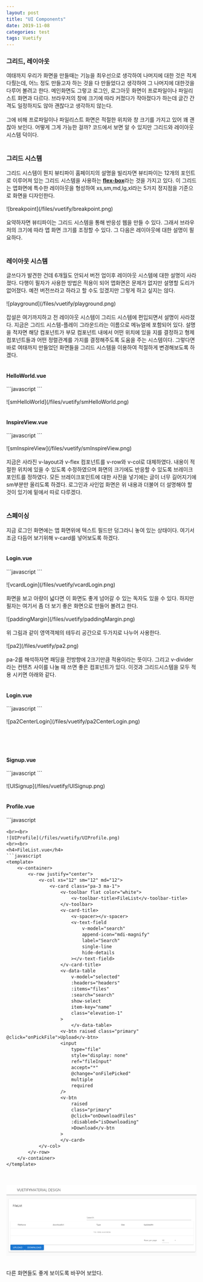 ```yaml
---
layout: post
title: "UI Components"
date: 2019-11-08
categories: test
tags: Vuetify
---
```

<div style="display:none;">
전체적인 ui 개선
</div>
<h3>그리드, 레이아웃</h3>
여태까지 우리가 화면을 만들때는 기능을 최우선으로 생각하여 나머지에 대한 것은 적게 다뤘는데, 어느 정도 만들고자 하는 것을 다 만들었다고 생각하여 그 나머지에 대한것을 다루어 볼려고 한다. 메인화면도 그렇고 로그인, 로그아웃 화면이 프로파일이나 파일리스트 화면과 다르다. 브라우저의 창에 크기에 따라 커졌다가 작아졌다가 하는데 글간 간격도 일정하지도 않아 괜찮다고 생각하지 않는다.
<br><br>
그에 비해 프로파일이나 파일리스트 화면은 적절한 위치와 창 크기를 가지고 있어 꽤 괜찮아 보인다. 어떻게 그게 가능한 걸까? 코드에서 보면 알 수 있지만 그리드와 레이아웃 시스템 덕이다. 
<br><br>
<h3>그리드 시스템</h3>
그리드 시스템이 뭔지 뷰티파이 홈페이지의 설명을 빌리자면 뷰티파이는 12개의 포인트로 이루어져 있는 그리드 시스템을 사용하는 <b><a href="https://vuetifyjs.com/en/components/grids#grid-system">flex-box</a></b>라는 것을 가지고 있다. 이 그리드는 앱화면에 특수한 레이아웃을 형성하여 xs,sm,md,lg,xl라는 5가지 정지점을 기준으로 화면을 디자인한다.
<br><br>
![breakpoint](/files/vuetify/breakpoint.png)
<br><br>
요약하자면 뷰티파이는 그리드 시스템을 통해 반응성 웹을 만들 수 있다. 그래서 브라우저의 크기에 따라 앱 화면 크기를 조정할 수 있다. 그 다음은 레이아웃에 대한 설명이 필요하다.
<br><br>
<h3>레이아웃 시스템</h3>
글쓰다가 발견한 건데 6개월도 안되서 버전 업이후 레이아웃 시스템에 대한 설명이 사라졌다. 다행이 필자가 사용한 방법은 적용이 되어 앱화면은 문제가 없지만 설명할 도리가 없어졌다. 예전 버전쓰라고 하라고 할 수도 있겠지만 그렇게 하고 싶지는 않다.
<br><br>
![playground](/files/vuetify/playground.png)
<br><br>
잡설은 여기까지하고 전 레이아웃 시스템이 그리드 시스템에 편입되면서 설명이 사라졌다. 지금은 그리드 시스템-플레이 그라운드라는 이름으로 메뉴얼에 포함되어 있다. 설명을 적자면 해당 컴포넌트가 부모 컴포넌트 내에서 어떤 위치에 있을 지를 결정하고 형제 컴포넌트들과 어떤 정렬관계를 가지를 결정해주도록 도움을 주는 시스템이다. 그렇다면 바로 여태까지 만들었던 화면들을 그리드 시스템을 이용하여 적절하게 변경해보도록 하겠다.
<br><br>
<h4>HelloWorld.vue</h4>
```javascript
<template>
  <v-container>
    <v-row align="start" justify="center">
      <v-col xs="12" sm="6" md="6">
        <v-col xs="12">
          <v-img :src="require('../assets/logo.svg')" class="my-3" contain height="200"></v-img>
        </v-col>

        <v-col class="mb-4">
          <h1 class="display-2 font-weight-bold mb-3">Welcome to Vuetify</h1>
          <p class="subheading font-weight-regular">
            For help and collaboration with other Vuetify developers,
            <br />please join our online
            <a
              href="https://community.vuetifyjs.com"
              target="_blank"
            >Discord Community</a>
          </p>
        </v-col>

        <v-col class="mb-5" xs="12">
          <h2 class="headline font-weight-bold mb-3">What's next?</h2>

          <v-layout justify-center>
            <a
              v-for="(next, i) in whatsNext"
              :key="i"
              :href="next.href"
              class="subheading mx-3"
              target="_blank"
            >{{ next.text }}</a>
          </v-layout>
        </v-col>

        <v-col class="mb-5" xs="12">
          <h2 class="headline font-weight-bold mb-3">Important Links</h2>

          <v-layout justify-center>
            <a
              v-for="(link, i) in importantLinks"
              :key="i"
              :href="link.href"
              class="subheading mx-3"
              target="_blank"
            >{{ link.text }}</a>
          </v-layout>
        </v-col>

        <v-col class="mb-5" xs="12">
          <h2 class="headline font-weight-bold mb-3">Ecosystem</h2>

          <v-layout justify-center>
            <a
              v-for="(eco, i) in ecosystem"
              :key="i"
              :href="eco.href"
              class="subheading mx-3"
              target="_blank"
            >{{ eco.text }}</a>
          </v-layout>
        </v-col>
      </v-col>
    </v-row>
  </v-container>
</template>
```
<br><br>
![smHelloWorld](/files/vuetify/smHelloWorld.png)
<br><br>
<h4>InspireView.vue</h4>
```javascript
<template>
  <v-row align="center" justify="center">
    <v-col align="center">
        <img src="../assets/logo.svg" alt="Vuetify.js" class="mb-5" />
        <blockquote class="text-xs-center">
          &#8220;First, solve the problem. Then, write the code.&#8221;
          <footer>
            <small>
              <em>&mdash;John Johnson</em>
            </small>
          </footer>
        </blockquote>
    </v-col>
  </v-row>
</template>
```
<br><br>
![smInspireView](/files/vuetify/smInspireView.png)
<br><br>
지금은 사라진 v-layout과 v-flex 컴포넌트를 v-row와 v-col로 대체하였다. 내용이 적절한 위치에 있을 수 있도록 수정하였으며 화면의 크기에도 반응할 수 있도록 브레이크포인트를 정하였다. 모든 브레이크포인트에 대한 사진을 넣기에는 글이 너무 길어지기에 sm부분만 올리도록 하겠다.
로그인과 사인업 화면은 위 내용과 더불어 더 설명해야 할 것이 있기에 밑에서 따로 다루겠다.
<br><br>
<h3>스페이싱</h3>
<div style="display:none;">
우선 카드 와 텍스트 필드로 작성
스페이싱의 필요성 설명
스페이싱 설명
스페이싱 적용
</div>
지금 로그인 화면에는 앱 화면위에 텍스트 필드만 덩그라니 놓여 있는 상태이다. 여기서 조금 다듬어 보기위해 v-card를 넣어보도록 하겠다.
<br><br>
<h4>Login.vue</h4>
```javascript
<template>
  <v-form>
    <v-container>
      <v-row>
        <v-col xs="12" sm="6" md="6">
        <v-card>  
          <v-text-field v-model="email" :rules="emailRules" label="E-mail" required></v-text-field>
          <v-text-field
            v-model="password"
            :rules="passwordRules"
            :counter="8"
            type="password"
            label="Password"
            required
          ></v-text-field>
          <v-btn @click="onLogin">Login</v-btn>
        </v-card>
        </v-col>     
      </v-row>
    </v-container>
  </v-form>
</template>
```
<br><br>
![vcardLogin](/files/vuetify/vcardLogin.png)
<br><br>
화면을 보고 아량이 넓다면 이 화면도 좋게 넘어갈 수 있는 독자도 있을 수 있다. 하지만 필자는 여기서 좀 더 보기 좋은 화면으로 만들어 볼려고 한다.
<br><br>
![paddingMargin](/files/vuetify/paddingMargin.png)
<br><br>
위 그림과 같이 영역객체의 테두리 공간으로 두가지로 나누어 사용한다. 
<br><br>
![pa2](/files/vuetify/pa2.png)
<br><br>
pa-2를 해석하자면 패딩을 전방향에 2크기만큼 적용이라는 뜻이다. 그리고 v-divider라는 컨텐츠 사이를 나눌 때 쓰면 좋은 컴포넌트가 있다. 이것과 그리드시스템을 모두 적용 시키면 아래와 같다.
<br><br>
<h4>Login.vue</h4>
```javascript
<template>
  <v-form>
    <v-container>
      <v-row justify="center">
        <v-col xs="12" sm="6" md="6">
          <v-card class="pa-3">
            <v-subheader>Login</v-subheader>
            <v-divider :inset="false"></v-divider>
            <v-text-field v-model="email" :rules="emailRules" label="E-mail" required></v-text-field>
            <v-text-field
              v-model="password"
              :rules="passwordRules"
              :counter="8"
              type="password"
              label="Password"
              required
            ></v-text-field>
            <v-btn @click="onLogin">Login</v-btn>
          </v-card>
        </v-col>
      </v-row>
    </v-container>
  </v-form>
</template>
```
<br><br>
![pa2CenterLogin](/files/vuetify/pa2CenterLogin.png)
<br><br>

<br><br>
<h4>Signup.vue</h4>
```javascript
<template>
	<v-form>
		<v-container>
			<v-row justify="center">
				<v-col xs="12" sm="6" md="6">
					<v-card class="pa-3">
						<v-subheader>Signup</v-subheader>
						<v-divider :inset="false"></v-divider>
						<v-text-field
							v-model="email"
							:rules="emailRules"
							label="E-mail"
							required
						></v-text-field>
						<v-text-field
							v-model="password"
							:rules="passwordRules"
							:counter="8"
							type="password"
							label="Password"
							required
						></v-text-field>
						<v-btn @click="onSignup">Signup</v-btn>
					</v-card>
				</v-col>
			</v-row>
		</v-container>
	</v-form>
</template>
```
<br><br>
![UISignup](/files/vuetify/UISignup.png)
<br><br>
<h4>Profile.vue</h4>
```javascript
<template>
	<v-container>
		<v-row justify="center">
			<v-col xs="12" sm="6" md="6">
				<v-card class="pa-3 ma-1">
					<div class="headline">
						<v-layout align-center justify-start>{{ avatarText }}</v-layout>
						<v-divider></v-divider>
						<v-layout class="pa-3" align-center justify-center>
							<v-avatar :tile="true" :size="300" color="grey lighten-4">
								<img :src="imageUrl" alt="avatar" />
							</v-avatar>
						</v-layout>
						<v-btn raised class="primary" @click="onPickFile">Upload</v-btn>
						<input
							type="file"
							style="display: none"
							ref="fileInput"
							accept="image/*"
							@change="onFilePicked"
						/>
					</div>
				</v-card>
			</v-col>

			<v-col xs="12" sm="6" md="6">
				<v-card class="pa-3 ma-1">
					<div class="headline">
						<v-layout align-center justify-start>{{ profileText }}</v-layout>
						<v-divider></v-divider>
					</div>
					<v-form class="pa-3" ref="form">
						<v-text-field
							label="Email"
							v-model="email"
							:disabled="true"
						></v-text-field>
						<v-text-field label="Name" v-model="profile.name"></v-text-field>
						<v-text-field label="Bio" v-model="profile.bio"></v-text-field>
						<v-text-field
							label="Company"
							v-model="profile.company"
						></v-text-field>
						<v-text-field
							label="Address"
							v-model="profile.address"
						></v-text-field>
						<v-btn color="primary" @click="onEditProfile">Edit</v-btn>
					</v-form>
				</v-card>
			</v-col>
		</v-row>
	</v-container>
</template>

```
<br><br>
![UIProfile](/files/vuetify/UIProfile.png)
<br><br>
<h4>FileList.vue</h4>
```javascript
<template>
	<v-container>
		<v-row justify="center">
			<v-col xs="12" sm="12" md="12">
				<v-card class="pa-3 ma-1">
					<v-toolbar flat color="white">
						<v-toolbar-title>FileList</v-toolbar-title>
					</v-toolbar>
					<v-card-title>
						<v-spacer></v-spacer>
						<v-text-field
							v-model="search"
							append-icon="mdi-magnify"
							label="Search"
							single-line
							hide-details
						></v-text-field>
					</v-card-title>
					<v-data-table
						v-model="selected"
						:headers="headers"
						:items="files"
						:search="search"
						show-select
						item-key="name"
						class="elevation-1"
					>
						</v-data-table>
					<v-btn raised class="primary" @click="onPickFile">Upload</v-btn>
					<input
						type="file"
						style="display: none"
						ref="fileInput"
						accept="*"
						@change="onFilePicked"
						multiple
						required
					/>
					<v-btn
						raised
						class="primary"
						@click="onDownloadFiles"
						:disabled="isDownloading"
						>Download</v-btn
					>
					</v-card>
			</v-col>
		</v-row>
	</v-container>
</template>
```
<br><br>
![UIFileList](/files/vuetify/UIFileList.png)
<br><br>

다른 화면들도 좋게 보이도록 바꾸어 보았다.